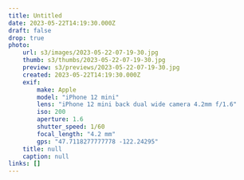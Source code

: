 ```yaml
---
title: Untitled
date: 2023-05-22T14:19:30.000Z
draft: false
drop: true
photo:
    url: s3/images/2023-05-22-07-19-30.jpg
    thumb: s3/thumbs/2023-05-22-07-19-30.jpg
    preview: s3/previews/2023-05-22-07-19-30.jpg
    created: 2023-05-22T14:19:30.000Z
    exif:
        make: Apple
        model: "iPhone 12 mini"
        lens: "iPhone 12 mini back dual wide camera 4.2mm f/1.6"
        iso: 200
        aperture: 1.6
        shutter_speed: 1/60
        focal_length: "4.2 mm"
        gps: "47.7118277777778 -122.24295"
    title: null
    caption: null
links: []
---
```

